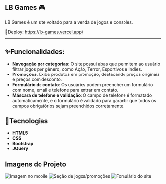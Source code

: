 ## LB Games 🎮
LB Games é um site voltado para a venda de jogos e consoles.

🔗Deploy: https://lb-games.vercel.app/

<hr>

## ✨Funcionalidades:

- **Navegação por categorias**: O site possui abas que permitem ao usuário filtrar jogos por gênero, como Ação, Terror, Esportivos e Indies.
- **Promoções**: Exibe produtos em promoção, destacando preços originais e preços com desconto.
- **Formulário de contato**: Os usuários podem preencher um formulário com nome, email e telefone para entrar em contato.
- **Máscara de telefone e validação**: O campo de telefone é formatado automaticamente, e o formulário é validado para garantir que todos os campos obrigatórios sejam preenchidos corretamente.

## 🚀Tecnologias 

- **HTML5**
- **CSS**
- **Bootstrap**
- **JQuery**

## Imagens do Projeto
![Imagem no mobile](https://github.com/user-attachments/assets/cfe7eb91-ed72-4aca-9ac4-5bcf59ad9644)
![Seção de jogos/promoções](https://github.com/user-attachments/assets/f0aafe85-0773-4077-a25e-6f3e8dc9be99)
![Fomulário do site](https://github.com/user-attachments/assets/c8c21119-79f1-4695-98c0-d55739091185)
